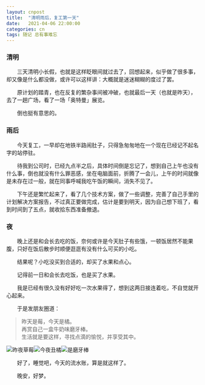 ```yaml
---
layout: cnpost
title:  "清明雨后，复工第一天"
date:   2021-04-06 22:00:00
categories: cn
tags: 随记 总有事难忘
---
```



### 清明

&emsp;&emsp;三天清明小长假，也就是这样眨眼间就过去了，回想起来，似乎做了很多事，却又像是什么都没做，或许可以这样讲：大概就是迷迷糊糊的度过了罢。

&emsp;&emsp;原计划的踏青，也在反复的繁杂事间被冲破，也就最后一天（也就是昨天），去了一趟广场，看了一场「奥特曼」展览。

&emsp;&emsp;倒也挺有意思的。

### 雨后

&emsp;&emsp;今天复工，一早却在地铁半路闹肚子，只得急匆匆地在一个现在已经记不起名字的站停驻。

&emsp;&emsp;待我到公司时，已经九点半之后，具体时间倒是忘记了，想到自己上午也没有什么事，倒也就没有什么罪恶感，坐在电脑面前，折腾了一会儿，上午的时间就像是未存在过一般，就在同事呼喊我吃午饭的瞬间，消失不见了。

&emsp;&emsp;下午还是繁忙起来了，看了几个技术方案，做了一些调整，完善了自己手里的计划解决方案报告，不过真正要做完成，估计是要到明天，因为自己想下班了，看到时间到了五点，就收拾东西准备撤退。

### 夜

&emsp;&emsp;晚上还是和会长去吃的饭，奈何或许是今天肚子有些饿，一顿饭居然不能果腹，只好在饭后散步时顺便逛逛有没有什么可买的小吃。

&emsp;&emsp;结果呢？小吃没买到合适的，却买了水果和点心。

&emsp;&emsp;记得前一日和会长去吃饭，也是买了水果。

&emsp;&emsp;我是已经有很久没有好好吃一次水果得了，想到这两日接连着吃，不自觉就开心起来。

&emsp;&emsp;于是发朋友圈道：

> 昨天是莓，今天是橘。<br>
> 再赏自己一盒牛奶味磨牙棒。<br>
> 生活就是要这样，寻找点滴的愉悦，并享受其中。

![昨夜草莓](https://farm.tzcafe.com/media_attachments/files/106/018/994/554/510/191/small/ede3dbcc93b6ff20.png)![今夜丑橘](https://farm.tzcafe.com/media_attachments/files/106/018/994/304/182/011/small/82956cc0c5d4f380.png)![是磨牙棒](https://farm.tzcafe.com/media_attachments/files/106/018/994/656/616/879/small/059633c28676f804.png)

&emsp;&emsp;好了，睡觉吧，今天的流水账，算是就这样了。

&emsp;&emsp;晚安，好梦。